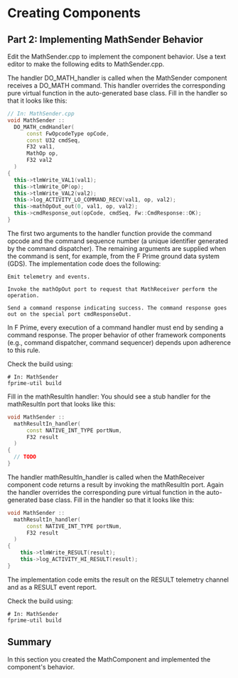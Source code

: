 # Creating Components

## Part 2: Implementing MathSender Behavior


Edit the MathSender.cpp to implement the component behavior. Use a text editor to make the following edits to MathSender.cpp.


The handler DO_MATH_handler is called when the MathSender component receives a DO_MATH command. This handler overrides the corresponding pure virtual function in the auto-generated base class. Fill in the handler so that it looks like this:

```cpp
// In: MathSender.cpp
void MathSender ::
  DO_MATH_cmdHandler(
      const FwOpcodeType opCode,
      const U32 cmdSeq,
      F32 val1,
      MathOp op,
      F32 val2
  )
{
  this->tlmWrite_VAL1(val1);
  this->tlmWrite_OP(op);
  this->tlmWrite_VAL2(val2);
  this->log_ACTIVITY_LO_COMMAND_RECV(val1, op, val2);
  this->mathOpOut_out(0, val1, op, val2);
  this->cmdResponse_out(opCode, cmdSeq, Fw::CmdResponse::OK);
}
```

The first two arguments to the handler function provide the command opcode and the command sequence number (a unique identifier generated by the command dispatcher). The remaining arguments are supplied when the command is sent, for example, from the F Prime ground data system (GDS). The implementation code does the following:

    Emit telemetry and events.

    Invoke the mathOpOut port to request that MathReceiver perform the operation.

    Send a command response indicating success. The command response goes out on the special port cmdResponseOut.

In F Prime, every execution of a command handler must end by sending a command response. The proper behavior of other framework components (e.g., command dispatcher, command sequencer) depends upon adherence to this rule.

Check the build using:

```shell
# In: MathSender
fprime-util build
```

Fill in the mathResultIn handler: You should see a stub handler for the mathResultIn port that looks like this:

```cpp
void MathSender ::
  mathResultIn_handler(
      const NATIVE_INT_TYPE portNum,
      F32 result
  )
{
  // TODO
}
```
The handler mathResultIn_handler is called when the MathReceiver component code returns a result by invoking the mathResultIn port. Again the handler overrides the corresponding pure virtual function in the auto-generated base class. Fill in the handler so that it looks like this:

```cpp
void MathSender ::
  mathResultIn_handler(
      const NATIVE_INT_TYPE portNum,
      F32 result
  )
{
    this->tlmWrite_RESULT(result);
    this->log_ACTIVITY_HI_RESULT(result);
}
```

The implementation code emits the result on the RESULT telemetry channel and as a RESULT event report.

Check the build using:

```shell
# In: MathSender
fprime-util build
```

## Summary 
In this section you created the MathComponent and implemented the component's behavior. 
